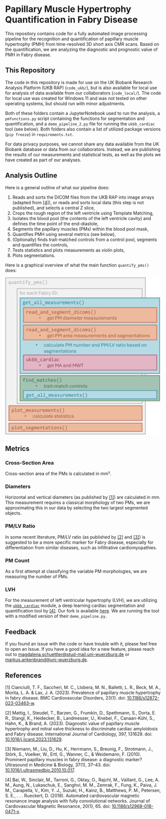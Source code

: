 # Papillary Muscle Hypertrophy Quantification in Fabry Disease

This repository contains code for a fully automated image processing pipeline for the recognition and quantification of papillary muscle hypertrophy (PMH) from time-resolved 3D short axis CMR scans. Based on the quantification, we are analyzing the diagnostic and prognostic value of PMH in Fabry disease.


## This Repository

The code in this repository is made for use on the UK Biobank Research Analysis Platform (UKB RAP) (`code_ukb/`), but is also available for local use for analysis of data available from our collaborators (`code_local/`). The code for local use was created for Windows 11 and was not tested on other operating systems, but should run with minor adjustments.

Both of these folders contain a JupyterNotebook used to run the analysis, a `pmfunctions.py` script containing the functions for segmentation and quantification, and a `demo_pipeline_2.py` file for running the `ukbb_cardiac` tool (see below). Both folders also contain a list of utilized package versions (`pip freeze`) in `requirements.txt`.

For data privacy purposes, we cannot share any data available from the UK Biobank database or data from our collaborators. Instead, we are publishing the results of our measurements and statistical tests, as well as the plots we have created as part of our analyses.


## Analysis Outline

Here is a general outline of what our pipeline does:

1. Reads and sorts the DICOM files from the UKB RAP into image arrays (adapted from [[4]](#4)), or reads and sorts local data (this step is not published), and selects a central Z slice,
2. Crops the rough region of the left ventricle using Template Matching,
3. Isolates the blood pool (the contents of the left ventricle cavity) and defines the time point of the end-diastole,
4. Segments the papillary muscles (PMs) within the blood pool mask,
5. Quantifies PMH using several metrics (see below),
6. (Optionally) finds trait-matched controls from a control pool, segments and quantifies the controls,
7. Tests statistics and plots measurements as violin plots,
8. Plots segmentations.

Here is a graphical overview of what the main function `quantify_pms()` does:

<img src="data/plots_and_figs/code_structure.png" width="500">

## Metrics

### Cross-Section Area

Cross-section area of the PMs is calculated in mm².

### Diameters

Horizontal and vertical diameters (as published by [[1]](#1)) are calculated in mm. This measurement requires a classical morphology of two PMs, we are approximating this in our data by selecting the two largest segmented objects. 

### PM/LV Ratio

In some recent literature, PM/LV ratio (as published by [[2]](#2) and [[3]](#3)) is suggested to be a more specific marker for Fabry disease, especially for differentiation from similar diseases, such as infiltrative cardiomyopathies.

### PM Count

As a first attempt at classifying the variable PM morphologies, we are measuring the number of PMs.

### LVH

For the measurement of left ventricular hypertrophy (LVH), we are utilizing the [`ukbb_cardiac`](https://github.com/baiwenjia/ukbb_cardiac) module, a deep learning cardiac segmentation and quantification tool by [[4]](#4). Our fork is available [here](https://github.com/BioMeDS/ukbb_cardiac). We are running the tool with a modified version of their `demo_pipeline.py`.


## Feedback

If you found an issue with the code or have trouble with it, please feel free to open an Issue. If you have a good idea for a new feature, please reach out to magdalena.schuettler@stud-mail.uni-wuerzburg.de or markus.ankenbrand@uni-wuerzburg.de.


## References

<a id="1">[1]</a> 
Cianciulli, T. F., Saccheri, M. C., Llobera, M. N., Balletti, L. R., Beck, M. A., Morita, L. A. & Lax, J. A. (2023). Prevalence of papillary muscle hypertrophy in fabry disease. BMC Cardiovascular Disorders, 23(1). doi: [10.1186/s12872-023-03463-w](https://doi.org/10.1186/s12872-023-03463-w).

<a id="2">[2]</a> 
Mattig, I., Steudel, T., Barzen, G., Frumkin, D., Spethmann, S., Dorta, E. R., Stangl, K., Heidecker, B., Landmesser, U., Knebel, F., Canaan-Kühl, S., Hahn, K., & Brand, A. (2023). Diagnostic value of papillary muscle hypertrophy and mitral valve thickness to discriminate cardiac amyloidosis and Fabry disease. International Journal of Cardiology, 397, 131629. doi: [10.1016/j.ijcard.2023.131629](https://doi.org/10.1016/j.ijcard.2023.131629).

<a id="3">[3]</a> 
Niemann, M., Liu, D., Hu, K., Herrmann, S., Breunig, F., Strotmann, J., Störk, S., Voelker, W., Ertl, G., Wanner, C., & Weidemann, F. (2010). Prominent papillary muscles in fabry disease: a diagnostic marker? Ultrasound in Medicine & Biology, 37(1), 37–43. doi: [10.1016/j.ultrasmedbio.2010.10.017](https://doi.org/10.1016/j.ultrasmedbio.2010.10.017).

<a id="4">[4]</a> 
Bai, W., Sinclair, M., Tarroni, G., Oktay, O., Rajchl, M., Vaillant, G., Lee, A. M., Aung, N., Lukaschuk, E., Sanghvi, M. M., Zemrak, F., Fung, K., Paiva, J. M., Carapella, V., Kim, Y. J., Suzuki, H., Kainz, B., Matthews, P. M., Petersen, S. E., . . . Rueckert, D. (2018). Automated cardiovascular magnetic resonance image analysis with fully convolutional networks. Journal of Cardiovascular Magnetic Resonance, 20(1), 65. doi: [10.1186/s12968-018-0471-x](https://doi.org/10.1186/s12968-018-0471-x).
